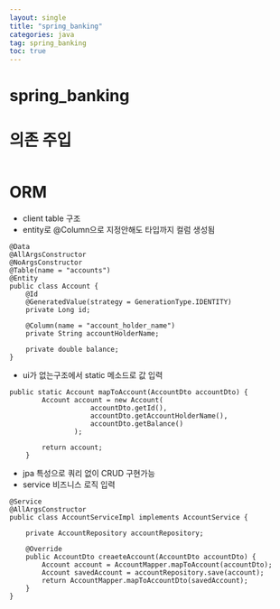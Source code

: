 ```yaml
---
layout: single
title: "spring_banking"
categories: java
tag: spring_banking
toc: true
---
```


# spring_banking

# 의존 주입

```

```

# ORM

- client table 구조
- entity로 @Column으로 지정안해도 타입까지 컬럼 생성됨 

```
@Data
@AllArgsConstructor
@NoArgsConstructor
@Table(name = "accounts")
@Entity
public class Account {
	@Id
	@GeneratedValue(strategy = GenerationType.IDENTITY)
	private Long id;
	
	@Column(name = "account_holder_name")
	private String accountHolderName;
	
	private double balance;	
}
```

- ui가 없는구조에서 static 메소드로 값 입력

```
public static Account mapToAccount(AccountDto accountDto) {
		Account account = new Account(
					accountDto.getId(),
					accountDto.getAccountHolderName(),
					accountDto.getBalance()
				);
			
		return account;
	}
```

- jpa 특성으로 쿼리 없이 CRUD 구현가능
- service 비즈니스 로직 입력

```
@Service
@AllArgsConstructor
public class AccountServiceImpl implements AccountService {
	
	private AccountRepository accountRepository;
	
	@Override
	public AccountDto creaeteAccount(AccountDto accountDto) {
		Account account = AccountMapper.mapToAccount(accountDto);
		Account savedAccount = accountRepository.save(account);
		return AccountMapper.mapToAccountDto(savedAccount);
	}	
}
```

